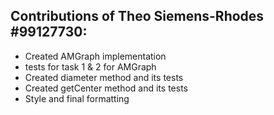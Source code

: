 ## Contributions of Theo Siemens-Rhodes #99127730:
- Created AMGraph implementation
- tests for task 1 & 2 for AMGraph
- Created diameter method and its tests
- Created getCenter method and its tests
- Style and final formatting
